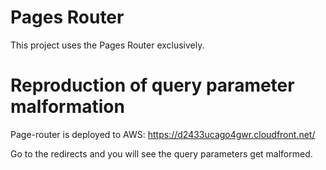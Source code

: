 # Pages Router

This project uses the Pages Router exclusively.

# Reproduction of query parameter malformation

Page-router is deployed to AWS:
https://d2433ucago4gwr.cloudfront.net/

Go to the redirects and you will see the query parameters get malformed.
